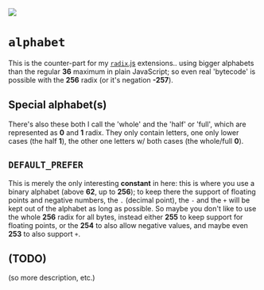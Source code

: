 <img src="https://kekse.biz/github.php?draw&text=`alphabet`&override=github:v4" />

# **`alphabet`**
This is the counter-part for my [`radix`.js](radix.md) extensions.. using bigger alphabets than the regular **36** maximum
in plain JavaScript; so even real 'bytecode' is possible with the **256** radix (or it's negation **-257**).

## Special alphabet(s)
There's also these both I call the 'whole' and the 'half' or 'full', which are represented as **0** and **1** radix.
They only contain letters, one only lower cases (the half **1**), the other one letters w/ both cases (the whole/full **0**).

## `DEFAULT_PREFER`
This is merely the only interesting **constant** in here: this is where you use a binary alphabet (above **62**, up to **256**);
to keep there the support of floating points and negative numbers, the `.` (decimal point), the `-` and the `+` will be kept out
of the alphabet as long as possible. So maybe you don't like to use the whole **256** radix for all bytes, instead either **255**
to keep support for floating points, or the **254** to also allow negative values, and maybe even **253** to also support `+`.

## (TODO)
(so more description, etc.)

